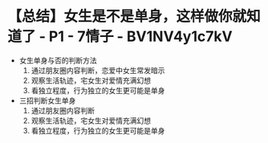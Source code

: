 # 【总结】女生是不是单身，这样做你就知道了 - P1 - 7情子 - BV1NV4y1c7kV

-   女生单身与否的判断方法
    1.  通过朋友圈内容判断，恋爱中女生常发暗示
    2.  观察生活轨迹，宅女生对爱情充满幻想
    3.  看独立程度，行为独立的女生更可能是单身
-   三招判断女生单身
    1.  通过朋友圈内容判断
    2.  观察生活轨迹，宅女生对爱情充满幻想
    3.  看独立程度，行为独立的女生更可能是单身